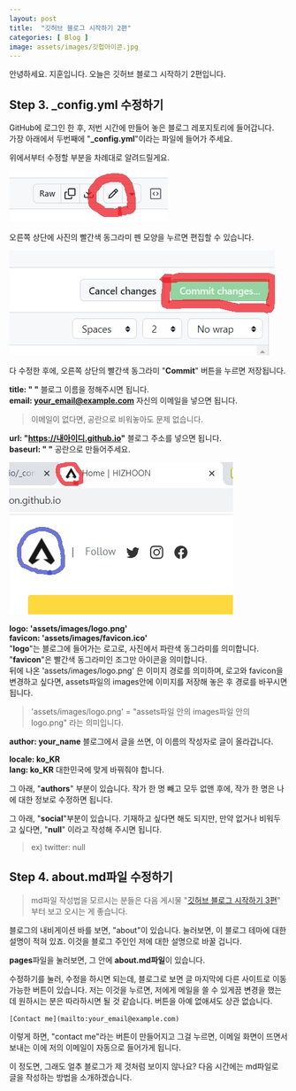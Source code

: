 ```yaml
---
layout: post
title:  "깃허브 블로그 시작하기 2편"
categories: [ Blog ]
image: assets/images/깃헙아이콘.jpg
---
```

안녕하세요. 지훈입니다.
오늘은 깃허브 블로그 시작하기 2편입니다.

## Step 3. _config.yml 수정하기
GitHub에 로그인 한 후, 저번 시간에 만들어 놓은 블로그 레포지토리에 들어갑니다.<br>가장 아래에서 두번째에 "**_config.yml**"이라는 파일에 들어가 주세요.

위에서부터 수정할 부분을 차례대로 알려드릴게요.

![파일 편집](../assets/images/blog03/blog03_edit.jpg)

오른쪽 상단에 사진의 빨간색 동그라미 펜 모양을 누르면 편집할 수 있습니다.

![파일 커밋](../assets/images/blog03/blog03_commit.jpg)

다 수정한 후에, 오른쪽 상단의 빨간색 동그라미 "**Commit**" 버튼을 누르면 저장됩니다.

**title: " "**  블로그 이름을 정해주시면 됩니다.<br>**email: your_email@example.com**  자신의 이메일을 넣으면 됩니다.

> 이메일이 없다면, 공란으로 비워놓아도 문제 없습니다.

**url: "https://내아이디.github.io"**  블로그 주소를 넣으면 됩니다.<br>**baseurl: " "**  공란으로 만들어주세요.

![블로그 로고](../assets/images/blog03/blog03_logo.jpg)

**logo: 'assets/images/logo.png'**<br>**favicon: 'assets/images/favicon.ico'**<br>"**logo**"는 블로그에 들어가는 로고로, 사진에서 파란색 동그라미를 의미합니다.<br>"**favicon**"은 빨간색 동그라미인 조그만 아이콘을 의미합니다.<br>뒤에 나온  'assets/images/logo.png' 은 이미지 경로를 의미하며, 로고와 favicon을 변경하고 싶다면, assets파일의 images안에 이미지를 저장해 놓은 후 경로를 바꾸시면 됩니다.

>  'assets/images/logo.png'
>  = "assets파일 안의 images파일 안의 logo.png" 라는 의미입니다.

**author: your_name**  블로그에서 글을 쓰면, 이 이름의 작성자로 글이 올라갑니다.

**locale: ko_KR**<br>**lang: ko_KR**  대한민국에 맞게 바꿔줘야 합니다.

그 아래, "**authors**" 부분이 있습니다. 작가 한 명 빼고 모두 없앤 후에, 작가 한 명은 나에 대한 정보로 수정하면 됩니다.

그 아래, "**social**"부분이 있습니다. 기재하고 싶다면 해도 되지만, 만약 없거나 비워두고 싶다면, "**null**" 이라고 작성해 주시면 됩니다.

> ex) twitter: null

## Step 4. about.md파일 수정하기

> md파일 작성법을 모르시는 분들은 다음 게시물 "[깃허브 블로그 시작하기 3편](https://hizhoon.github.io/blog04/)" 부터 보고 오시는 게 좋습니다.

블로그의 내비게이션 바를 보면, "about"이 있습니다. 눌러보면, 이 블로그 테마에 대한 설명이 적혀 있죠. 이것을 블로그 주인인 저에 대한 설명으로 바꿀 겁니다.

**pages**파일을 눌러보면, 그 안에 **about.md파일**이 있습니다.

수정하기를 눌러, 수정을 하시면 되는데, 블로그로 보면 글 마지막에 다른 사이트로 이동 가능한 버튼이 있습니다. 저는 이것을 누르면, 저에게 메일을 쓸 수 있게끔 변경을 했는데 원하시는 분은 따라하시면 될 것 같습니다. 버튼을 아예 없애셔도 상관 없습니다.

    [Contact me](mailto:your_email@example.com)
    
이렇게 하면, "contact me"라는 버튼이 만들어지고 그걸 누르면, 이메일 화면이 뜨면서 보내는 이에 저의 이메일이 자동으로 들어가게 됩니다.

이 정도면, 그래도 얼추 블로그가 제 것처럼 보이지 않나요? 다음 시간에는 md파일로 글을 작성하는 방법을 소개하겠습니다. 

